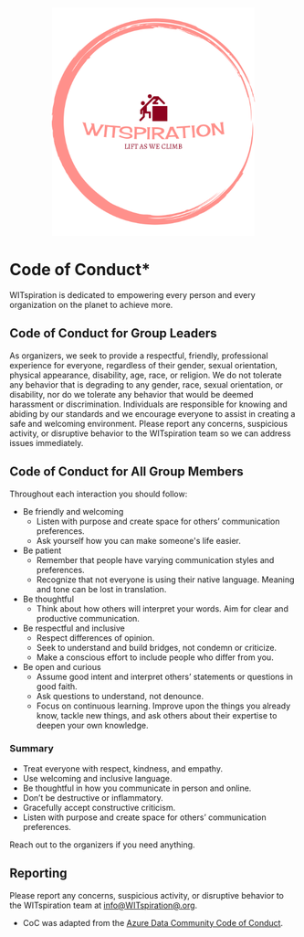<p align="center">
<img height=400 src="logo.png" alt="WITspiration">
</p>

# Code of Conduct*

WITspiration is dedicated to empowering every person and every organization on the planet to achieve more.

## Code of Conduct for Group Leaders

As organizers, we seek to provide a respectful, friendly, professional experience for everyone, regardless of their gender, sexual orientation, physical appearance, disability, age, race, or religion. We do not tolerate any behavior that is degrading to any gender, race, sexual orientation, or disability, nor do we tolerate any behavior that would be deemed harassment or discrimination. Individuals are responsible for knowing and abiding by our standards and we encourage everyone to assist in creating a safe and welcoming environment. Please report any concerns, suspicious activity, or disruptive behavior to the WITspiration team so we can address issues immediately.

## Code of Conduct for All Group Members 

Throughout each interaction you should follow:

- Be friendly and welcoming
   - Listen with purpose and create space for others’ communication preferences.
   - Ask yourself how you can make someone's life easier.
- Be patient
   - Remember that people have varying communication styles and preferences.
   - Recognize that not everyone is using their native language. Meaning and tone can be lost in translation.
- Be thoughtful
   - Think about how others will interpret your words. Aim for clear and productive communication.
- Be respectful and inclusive
   - Respect differences of opinion.
   - Seek to understand and build bridges, not condemn or criticize.
   - Make a conscious effort to include people who differ from you.
- Be open and curious
   - Assume good intent and interpret others’ statements or questions in good faith.
   - Ask questions to understand, not denounce.
   - Focus on continuous learning. Improve upon the things you already know, tackle new things, and ask others about their expertise to deepen your own knowledge.

### Summary
- Treat everyone with respect, kindness, and empathy.
- Use welcoming and inclusive language.
- Be thoughtful in how you communicate in person and online.
- Don’t be destructive or inflammatory.
- Gracefully accept constructive criticism.
- Listen with purpose and create space for others’ communication preferences.

Reach out to the organizers if you need anything.

## Reporting

Please report any concerns, suspicious activity, or disruptive behavior to the WITspiration team at [info@WITspiration@.org](mailto:info@WITspiration@.org).

* CoC was adapted from the [Azure Data Community Code of Conduct](https://developer.microsoft.com/en-us/azure-tech-groups/code-of-conduct).
